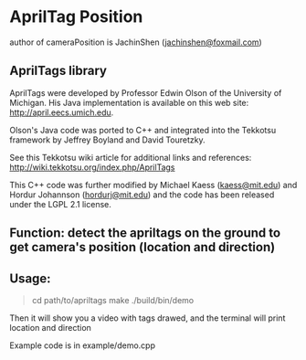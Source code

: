 # AprilTag Position

author of cameraPosition is JachinShen (jachinshen@foxmail.com)

## AprilTags library
AprilTags were developed by Professor Edwin Olson of the University of
Michigan.  His Java implementation is available on this web site:
  http://april.eecs.umich.edu.

Olson's Java code was ported to C++ and integrated into the Tekkotsu
framework by Jeffrey Boyland and David Touretzky.

See this Tekkotsu wiki article for additional links and references:
  http://wiki.tekkotsu.org/index.php/AprilTags
  
This C++ code was further modified by
Michael Kaess (kaess@mit.edu) and Hordur Johannson (hordurj@mit.edu)
and the code has been released under the LGPL 2.1 license.

## Function: detect the apriltags on the ground to get camera's position (location and direction)

## Usage:

> cd path/to/apriltags
> make
> ./build/bin/demo

Then it will show you a video with tags drawed, and the terminal will print location and direction

Example code is in example/demo.cpp
